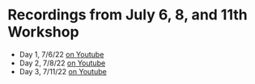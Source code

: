 # Recordings from July 6, 8, and 11th Workshop
 - Day 1, 7/6/22 [on Youtube](TBD)
 - Day 2, 7/8/22 [on Youtube](TBD)
 - Day 3, 7/11/22 [on Youtube](TBD)
